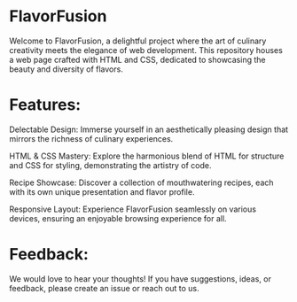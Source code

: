 # FlavorFusion
Welcome to FlavorFusion, a delightful project where the art of culinary creativity meets the elegance of web development. This repository houses a web page crafted with HTML and CSS, dedicated to showcasing the beauty and diversity of flavors.

# Features:
Delectable Design: Immerse yourself in an aesthetically pleasing design that mirrors the richness of culinary experiences.

HTML & CSS Mastery: Explore the harmonious blend of HTML for structure and CSS for styling, demonstrating the artistry of code.

Recipe Showcase: Discover a collection of mouthwatering recipes, each with its own unique presentation and flavor profile.

Responsive Layout: Experience FlavorFusion seamlessly on various devices, ensuring an enjoyable browsing experience for all.

# Feedback:
We would love to hear your thoughts! If you have suggestions, ideas, or feedback, please create an issue or reach out to us.
